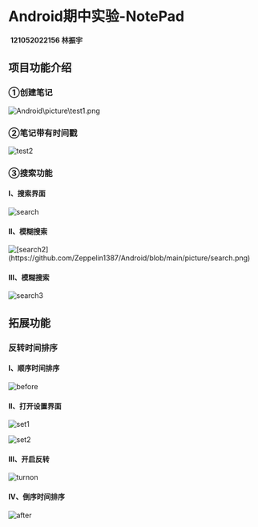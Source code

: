 # Android期中实验-NotePad

​                                            																	**121052022156 林振宇**

## 项目功能介绍

### ①创建笔记

![Android\picture\test1.png](https://github.com/Zeppelin1387/Android/blob/main/picture/test1.png)

### ②笔记带有时间戳

![[test2](picture\test2.png)](https://github.com/Zeppelin1387/Android/blob/main/picture/test2.png)

### ③搜索功能

#### Ⅰ、搜索界面

![[search](C:\Users\Zeppelin1387\Desktop\picture\search.png)](https://github.com/Zeppelin1387/Android/blob/main/picture/search.png)

#### Ⅱ、模糊搜索

![[[search2](picture\search2.png)](https://github.com/Zeppelin1387/Android/blob/main/picture/search.png)](https://github.com/Zeppelin1387/Android/blob/main/picture/search2.png)

#### Ⅲ、模糊搜索

![[search3](picture\search3.png)](https://github.com/Zeppelin1387/Android/blob/main/picture/search3.png)

## 拓展功能

### 反转时间排序

#### Ⅰ、顺序时间排序

![[before](picture\before.png)](https://github.com/Zeppelin1387/Android/blob/main/picture/before.png)

#### Ⅱ、打开设置界面

![[set1](picture\set1.png)](https://github.com/Zeppelin1387/Android/blob/main/picture/set1.png)

![[set2](C:\Users\Zeppelin1387\Desktop\picture\set2.png)](https://github.com/Zeppelin1387/Android/blob/main/picture/set2.png)
#### Ⅲ、开启反转

![[turnon](C:\Users\Zeppelin1387\Desktop\picture\turnon.png)](https://github.com/Zeppelin1387/Android/blob/main/picture/turnon.png)

#### Ⅳ、倒序时间排序

![[after](C:\Users\Zeppelin1387\Desktop\picture\after.png)](https://github.com/Zeppelin1387/Android/blob/main/picture/after.png)
